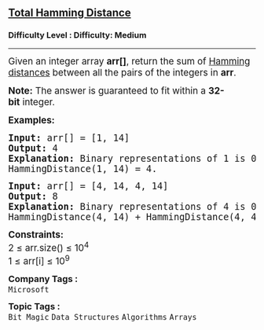 <h2><a href="https://www.geeksforgeeks.org/problems/total-hamming-distance/0">Total Hamming Distance</a></h2><h3>Difficulty Level : Difficulty: Medium</h3><hr><div class="problems_problem_content__Xm_eO"><p><span style="font-size: 14pt;">Given an integer array <strong>arr[]</strong>, return the sum of <a href="https://www.geeksforgeeks.org/hamming-distance-between-two-integers/" target="_blank" rel="noopener">Hamming distances</a> between all the pairs of the integers in <strong>arr</strong>.</span></p>
<p><strong style="font-size: 18.6667px;">Note:</strong><span style="font-size: 18.6667px;">&nbsp;The answer is guaranteed to fit within a&nbsp;</span><strong style="font-size: 18.6667px;">32-bit</strong><span style="font-size: 18.6667px;">&nbsp;integer.</span></p>
<p><span style="font-size: 14pt;"><strong>Examples:</strong></span></p>
<pre><span style="font-size: 14pt;"><span style="font-size: 14pt;"><strong>Input:&nbsp;</strong>arr[] = [1, 14]</span><br style="font-size: medium;"><span style="font-size: 14pt;"><strong>Output: </strong>4<strong><br>Explanation:&nbsp;</strong>Binary representations of 1 is 0001, 14 is 1110. The answer will be:</span><br style="font-size: medium;"><span style="font-size: 14pt;">HammingDistance(1, 14) = 4.</span></span></pre>
<pre><span style="font-size: 14pt;"><strong>Input: </strong>arr[] = [4, 14, 4, 14]</span><br><span style="font-size: 14pt;"><strong>Output: </strong>8<strong><br>Explanation: </strong>Binary representations of 4 is 0100, 14 is 1110. The answer will be:</span><br><span style="font-size: 14pt;">HammingDistance(4, 14) + HammingDistance(4, 4) +&nbsp;</span><span style="font-size: 18.6667px;">HammingDistance(4, 14) + </span><span style="font-size: 14pt;">HammingDistance(14, 4) + </span><span style="font-size: 18.6667px;">HammingDistance(14, 14) +</span><span style="font-size: 14pt;">&nbsp;</span><span style="font-size: 18.6667px;">HammingDistance(4, 14) </span><span style="font-size: 14pt;">= 2 + 0 + 2 + 2 + 0 + 2 = 8.</span></pre>
<p><span style="font-size: 14pt;"><strong>Constraints:<br></strong></span><span style="font-size: 14pt;">2 ≤ arr.size() ≤ 10<sup>4</sup><br>1 ≤ arr[i] ≤ 10<sup>9</sup></span></p></div><p><span style=font-size:18px><strong>Company Tags : </strong><br><code>Microsoft</code>&nbsp;<br><p><span style=font-size:18px><strong>Topic Tags : </strong><br><code>Bit Magic</code>&nbsp;<code>Data Structures</code>&nbsp;<code>Algorithms</code>&nbsp;<code>Arrays</code>&nbsp;